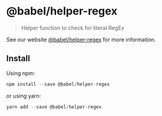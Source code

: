 # @babel/helper-regex

> Helper function to check for literal RegEx

See our website [@babel/helper-regex](https://new.babeljs.io/docs/en/next/babel-helper-regex.html) for more information.

## Install

Using npm:

```js
npm install --save @babel/helper-regex
```

or using yarn:

```js
yarn add --save @babel/helper-regex
```
